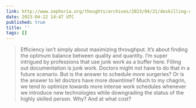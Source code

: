 ```yaml
---
link: http://www.zephoria.org/thoughts/archives/2023/04/21/deskilling-on-the-job.html
date: 2023-04-22 14:47 UTC
published: true
title: ''
tags: []
---
```


> Efficiency isn’t simply about maximizing throughput. It’s about finding the optimum balance between quality and quantity. I’m super intrigued by professions that use junk work as a buffer here. Filling out documentation is junk work. Doctors might not have to do that in a future scenario. But is the answer to schedule more surgeries? Or is the answer to let doctors have more downtime? Much to my chagrin, we tend to optimize towards more intense work schedules whenever we introduce new technologies while downgrading the status of the highly skilled person. Why? And at what cost?
